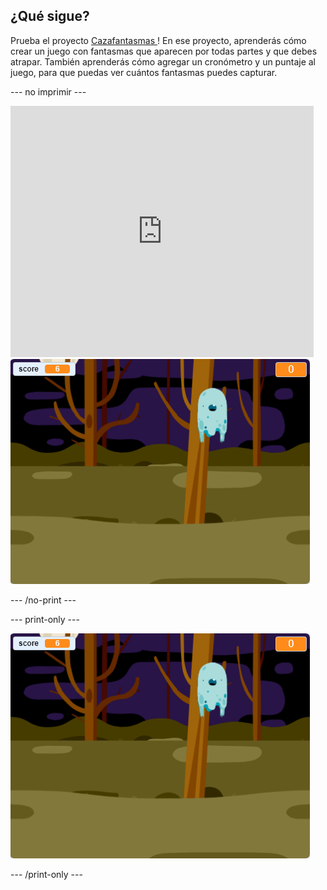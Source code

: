 ## ¿Qué sigue?

Prueba el proyecto [ Cazafantasmas ](https://projects.raspberrypi.org/en/projects/ghostbusters?utm_source=pathway&utm_medium=whatnext&utm_campaign=projects)! En ese proyecto, aprenderás cómo crear un juego con fantasmas que aparecen por todas partes y que debes atrapar. También aprenderás cómo agregar un cronómetro y un puntaje al juego, para que puedas ver cuántos fantasmas puedes capturar.

\--- no imprimir \---

<div class="scratch-preview">
  <iframe allowtransparency="true" width="485" height="402" src="https://scratch.mit.edu/projects/embed/276874679/?autostart=false" frameborder="0" scrolling="no"></iframe>
  <img src="images/ghostbusters-static.png">
</div>

\--- /no-print \---

\--- print-only \---

![exposición](images/ghostbusters-static.png)

\--- /print-only \---